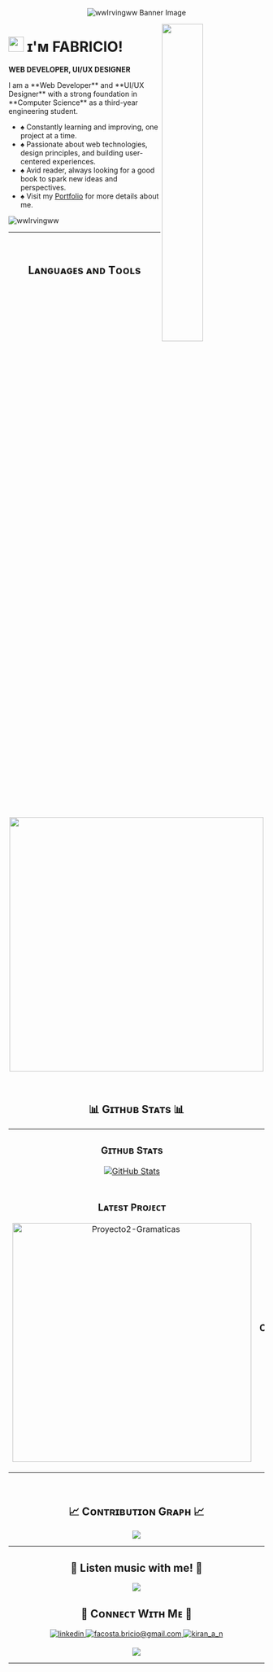 <!--Banner-->
<p align="center">
    <img src="https://i.pinimg.com/originals/26/8c/33/268c33667bc60f86aafb2a412401eb79.gif" alt="wwIrvingww Banner Image"/>
</p>

<!--Night Owl image-->
<div>
  <img align="right" width="40%" src="https://i.pinimg.com/564x/c8/a5/b3/c8a5b3b4925355ca46820c9ac5c4a0df.jpg">
</div>


<!--Header Name-->
# <img src="https://emojis.slackmojis.com/emojis/images/1531849430/4246/blob-sunglasses.gif?1531849430" width="30"/> ɪ'ᴍ FABRICIO! 
**WEB DEVELOPER, UI/UX DESIGNER**
<br /> 

<!--Start Intro-->               
<p align="left">I am a **Web Developer** and **UI/UX Designer** with a strong foundation in **Computer Science** as a third-year engineering student. </p>

- ♠️ Constantly learning and improving, one project at a time.
- ♠️ Passionate about web technologies, design principles, and building user-centered experiences.
- ♠️ Avid reader, always looking for a good book to spark new ideas and perspectives.
- ♠️ Visit my [Portfolio](https://www.fabricio.my/) for more details about me.
<!--End Intro-->

<!--Profile Count Badge-->
<p align="left">
  <img src="https://komarev.com/ghpvc/?username=wwIrvingww&label=Profile%20views&color=770677&style=for-the-badge&logo=star" alt="wwIrvingww" style="padding-right:20px;" />
</p>

---
<br />

<!--Languages and Tools Section-->       
<h2 align="center">Lᴀɴɢᴜᴀɢᴇs ᴀɴᴅ Tᴏᴏʟs</h2> 
<p align="center">
<img width="500px"  src="https://skillicons.dev/icons?i=py,java,js,ts,html,css,react,nodejs,express,nextjs,postgres,figma,git,vscode,docker,rust,npm&perline=10"  />
</p>
<br />

<!--Github stats Table--> 
<h2 align="center">📊 Gɪᴛʜᴜʙ Sᴛᴀᴛs 📊</h2>

<table width="100%">
  <tr>
    <td width="50%">
      <h3 align="center"><strong>Gɪᴛʜᴜʙ Sᴛᴀᴛs</strong></h3>
      <p align="center">
        <a href="https://github.com/wwIrvingww">
          <img align="center" src="https://github-readme-stats.vercel.app/api?username=wwIrvingww&count_private=true&show_icons=true&theme=nightowl" alt="GitHub Stats" />
        </a>
      </p>
    </td>
    <td width="50%">
      <h3 align="center"><strong>Sᴛʀᴇᴀᴋ Sᴛᴀᴛs</strong></h3>
      <p align="center">
        <a href="https://github.com/wwIrvingww">
          <img align="center" src="https://streak-stats.demolab.com?user=wwIrvingww&theme=nightowl" alt="Streak Stats" />
        </a>
      </p>
    </td>
  </tr>
  <tr>
    <td width="50%">
      <h3 align="center"><strong>Lᴀᴛᴇsᴛ Pʀᴏᴊᴇᴄᴛ</strong></h3>
      <p align="center">
        <a href="https://github.com/wwIrvingww/Proyecto2-Gramaticas">
          <img align="center" width="470" src="https://github-readme-stats.vercel.app/api/pin/?username=wwIrvingww&repo=Proyecto2-Gramaticas&theme=nightowl&show_owner=true" alt="Proyecto2-Gramaticas" />
        </a>
      </p>
    </td>
    <td width="50%">
      <h3 align="center"><strong>Tᴏᴘ Cᴏɴᴛʀɪʙᴜᴛɪᴏɴs</strong></h3>
      <p align="center">
        <a href="https://github.com/wwIrvingww">
          <img align="center" src="https://github-contributor-stats.vercel.app/api?username=wwIrvingww&limit=3&theme=nightowl&show_owner=true&combine_all_yearly_contributions=true" alt="Top Repo" />
        </a>
      </p>
    </td>
  </tr>
</table>
<br />

<!--Contribution Graph-->
<h2 align="center">📈 Cᴏɴᴛʀɪʙᴜᴛɪᴏɴ Gʀᴀᴘʜ 📈</h2>
<div align="center">
    <img src="https://github-readme-activity-graph.vercel.app/graph?username=wwIrvingww&bg_color=011627&color=79d3c3&line=c792ea&point=ffeb95&area=true&hide_border=false" border-radius="15">
</div>

---

<!--Dynamic Quote card updated everyday at 12 PM--> 
<h2 align="center">🌟 Listen music with me! 🌟</h2>

<!--STARTS_HERE_QUOTE_CARD-->
<p align="center">
<a href="https://github.com/kittinan/spotify-github-profile">
<img src="https://spotify-github-profile.kittinanx.com/api/view.svg?uid=pikazo20&cover_image=true&theme=default&show_offline=false&background_color=121212&interchange=true&bar_color_cover=true"/>
</a>
</p>



<!--ENDS_HERE_QUOTE_CARD-->


<!--Contact Section--> 

<h2 align="center">🤝 Cᴏɴɴᴇᴄᴛ Wɪᴛʜ Mᴇ 🤝 </h2>
<div align="center">
 <a href="www.linkedin.com/in/irving-fabricio-morales-acosta-558502287" target="_blank">
<img src=https://img.shields.io/badge/linkedin-%231E77B5.svg?&style=for-the-badge&logo=linkedin&logoColor=white alt=linkedin style="margin-bottom: 5px;" />
</a>
  
<a href="mailto:facosta.bricio@gmail.com" target="_blank">
<img src="https://img.shields.io/badge/Gmail-D14836?style=for-the-badge&logo=gmail&logoColor=white" alt=facosta.bricio@gmail.com mail style="margin-bottom: 5px;" />
</a>

<a href="https://www.instagram.com/fabr.iux/" target="_blank">
<img src=https://img.shields.io/badge/Instagram-E4405F?style=for-the-badge&logo=instagram&logoColor=white alt=kiran_a_n Instagram style="margin-bottom: 5px;" />
</a>

</div>

<!--Footer--> 
<p align="center">
  <img src="https://capsule-render.vercel.app/api?type=waving&color=gradient&height=65&section=footer"/>
</p>

------
